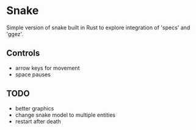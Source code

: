 # Snake

Simple version of snake built in Rust to explore integration of 'specs' and
'ggez'.

## Controls
 - arrow keys for movement
 - space pauses

## TODO
 - better graphics
 - change snake model to multiple entities
 - restart after death




